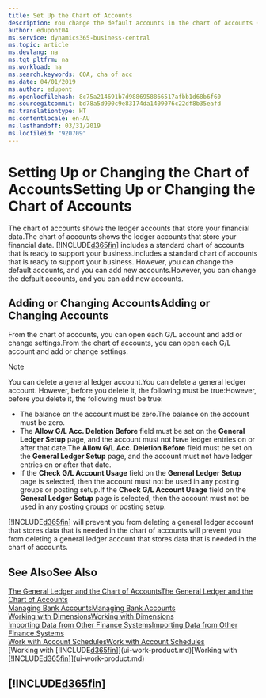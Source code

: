```yaml
---
title: Set Up the Chart of Accounts
description: You change the default accounts in the chart of accounts (COA), and you can add new accounts.
author: edupont04
ms.service: dynamics365-business-central
ms.topic: article
ms.devlang: na
ms.tgt_pltfrm: na
ms.workload: na
ms.search.keywords: COA, cha of acc
ms.date: 04/01/2019
ms.author: edupont
ms.openlocfilehash: 8c75a214691b7d9886958866517afbb1d68b6f60
ms.sourcegitcommit: bd78a5d990c9e83174da1409076c22df8b35eafd
ms.translationtype: HT
ms.contentlocale: en-AU
ms.lasthandoff: 03/31/2019
ms.locfileid: "920709"
---
```

# <a name="setting-up-or-changing-the-chart-of-accounts"></a><span data-ttu-id="a6e0b-103">Setting Up or Changing the Chart of Accounts</span><span class="sxs-lookup"><span data-stu-id="a6e0b-103">Setting Up or Changing the Chart of Accounts</span></span>
<span data-ttu-id="a6e0b-104">The chart of accounts shows the ledger accounts that store your financial data.</span><span class="sxs-lookup"><span data-stu-id="a6e0b-104">The chart of accounts shows the ledger accounts that store your financial data.</span></span> [!INCLUDE[d365fin](includes/d365fin_md.md)] <span data-ttu-id="a6e0b-105">includes a standard chart of accounts that is ready to support your business.</span><span class="sxs-lookup"><span data-stu-id="a6e0b-105">includes a standard chart of accounts that is ready to support your business.</span></span>
<span data-ttu-id="a6e0b-106">However, you can change the default accounts, and you can add new accounts.</span><span class="sxs-lookup"><span data-stu-id="a6e0b-106">However, you can change the default accounts, and you can add new accounts.</span></span>  

## <a name="adding-or-changing-accounts"></a><span data-ttu-id="a6e0b-107">Adding or Changing Accounts</span><span class="sxs-lookup"><span data-stu-id="a6e0b-107">Adding or Changing Accounts</span></span>
<span data-ttu-id="a6e0b-108">From the chart of accounts, you can open each G/L account and add or change settings.</span><span class="sxs-lookup"><span data-stu-id="a6e0b-108">From the chart of accounts, you can open each G/L account and add or change settings.</span></span>

> [!NOTE]  
>   <span data-ttu-id="a6e0b-109">You can delete a general ledger account.</span><span class="sxs-lookup"><span data-stu-id="a6e0b-109">You can delete a general ledger account.</span></span> <span data-ttu-id="a6e0b-110">However, before you delete it, the following must be true:</span><span class="sxs-lookup"><span data-stu-id="a6e0b-110">However, before you delete it, the following must be true:</span></span>  
>  
>   * <span data-ttu-id="a6e0b-111">The balance on the account must be zero.</span><span class="sxs-lookup"><span data-stu-id="a6e0b-111">The balance on the account must be zero.</span></span>  
>   * <span data-ttu-id="a6e0b-112">The **Allow G/L Acc. Deletion Before** field must be set on the **General Ledger Setup** page, and the account must not have ledger entries on or after that date.</span><span class="sxs-lookup"><span data-stu-id="a6e0b-112">The **Allow G/L Acc. Deletion Before** field must be set on the **General Ledger Setup** page, and the account must not have ledger entries on or after that date.</span></span>  
>   * <span data-ttu-id="a6e0b-113">If the **Check G/L Account Usage** field on the **General Ledger Setup** page is selected, then the account must not be used in any posting groups or posting setup.</span><span class="sxs-lookup"><span data-stu-id="a6e0b-113">If the **Check G/L Account Usage** field on the **General Ledger Setup** page is selected, then the account must not be used in any posting groups or posting setup.</span></span>  

[!INCLUDE[d365fin](includes/d365fin_md.md)] <span data-ttu-id="a6e0b-114">will prevent you from deleting a general ledger account that stores data that is needed in the chart of accounts.</span><span class="sxs-lookup"><span data-stu-id="a6e0b-114">will prevent you from deleting a general ledger account that stores data that is needed in the chart of accounts.</span></span>  

## <a name="see-also"></a><span data-ttu-id="a6e0b-115">See Also</span><span class="sxs-lookup"><span data-stu-id="a6e0b-115">See Also</span></span>
[<span data-ttu-id="a6e0b-116">The General Ledger and the Chart of Accounts</span><span class="sxs-lookup"><span data-stu-id="a6e0b-116">The General Ledger and the Chart of Accounts</span></span>](finance-general-ledger.md)  
[<span data-ttu-id="a6e0b-117">Managing Bank Accounts</span><span class="sxs-lookup"><span data-stu-id="a6e0b-117">Managing Bank Accounts</span></span>](bank-manage-bank-accounts.md)  
[<span data-ttu-id="a6e0b-118">Working with Dimensions</span><span class="sxs-lookup"><span data-stu-id="a6e0b-118">Working with Dimensions</span></span>](finance-dimensions.md)  
[<span data-ttu-id="a6e0b-119">Importing Data from Other Finance Systems</span><span class="sxs-lookup"><span data-stu-id="a6e0b-119">Importing Data from Other Finance Systems</span></span>](across-import-data-configuration-packages.md)  
[<span data-ttu-id="a6e0b-120">Work with Account Schedules</span><span class="sxs-lookup"><span data-stu-id="a6e0b-120">Work with Account Schedules</span></span>](bi-how-work-account-schedule.md)  
<span data-ttu-id="a6e0b-121">[Working with [!INCLUDE[d365fin](includes/d365fin_md.md)]](ui-work-product.md)</span><span class="sxs-lookup"><span data-stu-id="a6e0b-121">[Working with [!INCLUDE[d365fin](includes/d365fin_md.md)]](ui-work-product.md)</span></span>  

## [!INCLUDE[d365fin](includes/free_trial_md.md)]
